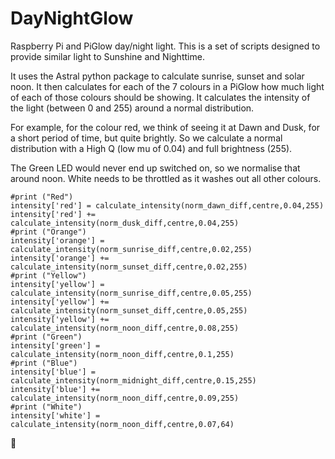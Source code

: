 DayNightGlow
============

Raspberry Pi and PiGlow day/night light. This is a set of scripts designed to provide similar light to Sunshine and Nighttime.

It uses the Astral python package to calculate sunrise, sunset and solar noon.
It then calculates for each of the 7 colours in a PiGlow how much light of each of those colours should be showing. It calculates the intensity of the light (between 0 and 255) around a normal distribution.

For example, for the colour red, we think of seeing it at Dawn and Dusk, for a short period of time, but quite brightly. So we calculate a normal distribution with a High Q (low mu of 0.04) and full brightness (255).

The Green LED would never end up switched on, so we normalise that around noon. White needs to be throttled as it washes out all other colours.

    #print ("Red")
    intensity['red'] = calculate_intensity(norm_dawn_diff,centre,0.04,255)
    intensity['red'] += calculate_intensity(norm_dusk_diff,centre,0.04,255)
    #print ("Orange")
    intensity['orange'] = calculate_intensity(norm_sunrise_diff,centre,0.02,255)
    intensity['orange'] += calculate_intensity(norm_sunset_diff,centre,0.02,255)
    #print ("Yellow")
    intensity['yellow'] = calculate_intensity(norm_sunrise_diff,centre,0.05,255)
    intensity['yellow'] += calculate_intensity(norm_sunset_diff,centre,0.05,255)
    intensity['yellow'] += calculate_intensity(norm_noon_diff,centre,0.08,255)
    #print ("Green")
    intensity['green'] = calculate_intensity(norm_noon_diff,centre,0.1,255)
    #print ("Blue")
    intensity['blue'] = calculate_intensity(norm_midnight_diff,centre,0.15,255)
    intensity['blue'] += calculate_intensity(norm_noon_diff,centre,0.09,255)
    #print ("White")
    intensity['white'] = calculate_intensity(norm_noon_diff,centre,0.07,64)

